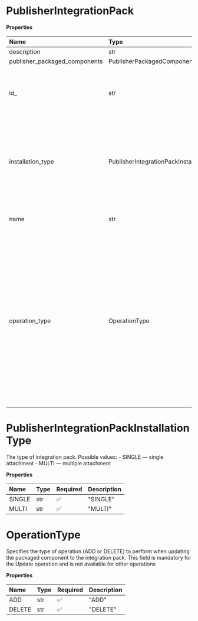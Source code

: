 # PublisherIntegrationPack

**Properties**

| Name                          | Type                                     | Required | Description                                                                                                                                                                                                         |
| :---------------------------- | :--------------------------------------- | :------- | :------------------------------------------------------------------------------------------------------------------------------------------------------------------------------------------------------------------ |
| description                   | str                                      | ✅       |                                                                                                                                                                                                                     |
| publisher_packaged_components | PublisherPackagedComponents              | ❌       |                                                                                                                                                                                                                     |
| id\_                          | str                                      | ❌       | A unique ID assigned by the system to the integration pack.                                                                                                                                                         |
| installation_type             | PublisherIntegrationPackInstallationType | ❌       | The type of integration pack. Possible values: - SINGLE — single attachment - MULTI — multiple attachment                                                                                                           |
| name                          | str                                      | ❌       | The name of the integration pack.                                                                                                                                                                                   |
| operation_type                | OperationType                            | ❌       | Specifies the type of operation (ADD or DELETE) to perform when updating the packaged component to the integration pack. This field is mandatory for the Update operation and is not available for other operations |

# PublisherIntegrationPackInstallationType

The type of integration pack. Possible values: - SINGLE — single attachment - MULTI — multiple attachment

**Properties**

| Name   | Type | Required | Description |
| :----- | :--- | :------- | :---------- |
| SINGLE | str  | ✅       | "SINGLE"    |
| MULTI  | str  | ✅       | "MULTI"     |

# OperationType

Specifies the type of operation (ADD or DELETE) to perform when updating the packaged component to the integration pack. This field is mandatory for the Update operation and is not available for other operations

**Properties**

| Name   | Type | Required | Description |
| :----- | :--- | :------- | :---------- |
| ADD    | str  | ✅       | "ADD"       |
| DELETE | str  | ✅       | "DELETE"    |

